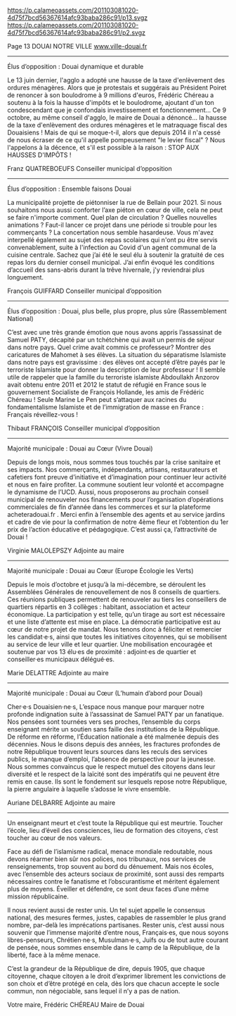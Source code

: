 https://p.calameoassets.com/201103081020-4d75f7bcd56367614afc93baba286c91/p13.svgz
https://p.calameoassets.com/201103081020-4d75f7bcd56367614afc93baba286c91/p2.svgz

Page  13
DOUAI NOTRE VILLE
www.ville-douai.fr

---

Élus d’opposition : Douai dynamique et durable

Le 13 juin dernier, l'agglo a adopté une hausse de la taxe d'enlèvement des ordures ménagères. Alors que je protestais et suggérais au Président Poiret de renoncer à son boulodrome à 9 millions d'euros, Frédéric Chéreau a soutenu à la fois la hausse d'impôts et le boulodrome, ajoutant d'un ton condescendant que je confondais investissement et fonctionnement… Ce 9 octobre, au même conseil d'agglo, le maire de Douai a dénoncé… la hausse de la taxe d'enlèvement des ordures ménagères et le matraquage fiscal des Douaisiens ! Mais de qui se moque-t-il, alors que depuis 2014 il n'a cessé de nous écraser de ce qu'il appelle pompeusement "le levier fiscal" ? Nous l'appelons à la décence, et s'il est possible à la raison : STOP AUX HAUSSES D'IMPÔTS !

Franz QUATREBOEUFS
Conseiller municipal d’opposition

---

Élus d’opposition : Ensemble faisons Douai

La municipalité projette de piétonniser la rue de Bellain pour 2021. Si nous souhaitons nous aussi conforter l’axe piéton en cœur de ville, cela ne peut se faire n'importe comment. Quel plan de circulation ? Quelles nouvelles animations ? Faut-il lancer ce projet dans une période si trouble pour les commerçants ? La concertation nous semble hasardeuse.
Vous m'avez interpellé également au sujet des repas scolaires qui n'ont pu être servis convenablement, suite à l'infection au Covid d'un agent communal de la cuisine centrale. Sachez que j’ai été le seul élu à soutenir la gratuité de ces repas lors du dernier conseil municipal. J’ai enfin évoqué les conditions d’accueil des sans-abris durant la trêve hivernale, j'y reviendrai plus longuement.

François GUIFFARD
Conseiller municipal d’opposition

---

Élus d’opposition : Douai, plus belle, plus propre, plus sûre (Rassemblement National)

C’est avec une très grande émotion que nous avons appris l’assassinat de Samuel PATY, décapité par un tchétchène qui avait un permis de séjour dans notre pays. Quel crime avait commis ce professeur? Montrer des caricatures de Mahomet à ses élèves. La situation du séparatisme Islamiste dans notre pays est gravissime : des élèves ont accepté d’être payés par le terroriste Islamiste pour donner la description de leur professeur ! Il semble utile de rappeler que la famille du terroriste islamiste Abdoullakh Anzorov avait obtenu entre 2011 et 2012 le statut de réfugié en France sous le gouvernement Socialiste de François Hollande, les amis de Frédéric Chéreau ! Seule Marine Le Pen peut s’attaquer aux racines du fondamentalisme Islamiste et de l’immigration de masse en France : Français réveillez-vous !

Thibaut FRANÇOIS
Conseiller municipal d’opposition

---

Majorité municipale : Douai au Cœur (Vivre Douai)

Depuis de longs mois, nous sommes tous touchés par la crise sanitaire et ses impacts. Nos commerçants, indépendants, artisans, restaurateurs et cafetiers font preuve d’initiative et d’imagination pour continuer leur activité et nous en faire profiter.
La commune soutient leur volonté et accompagne le dynamisme de l’UCD. Aussi, nous proposerons au prochain conseil municipal de renouveler nos financements pour l’organisation d’opérations commerciales de fin d’année dans les commerces et sur la plateforme acheteradouai.fr . Merci enfin à l’ensemble des agents et au service jardins et cadre de vie pour la confirmation de notre 4ème fleur et l’obtention du 1er prix de l’action éducative et pédagogique. C’est aussi ça, l’attractivité de Douai !

Virginie MALOLEPSZY
Adjointe au maire

---

Majorité municipale : Douai au Cœur (Europe Écologie les Verts)

Depuis le mois d’octobre et jusqu’à la mi-décembre, se déroulent les Assemblées Générales de renouvellement de nos 8 conseils de quartiers. Ces réunions publiques permettent de renouveler au tiers les conseillers de quartiers répartis en 3 collèges : habitant,  association et acteur économique. La participation y est telle, qu’un tirage au sort est nécessaire et une liste d’attente est mise en place.
La démocratie participative est au cœur de notre projet de mandat.  Nous tenons donc à féliciter et remercier les candidat·e·s, ainsi que toutes les initiatives citoyennes, qui se mobilisent au service de leur ville et leur quartier. Une mobilisation encouragée et soutenue par vos 13 élu·es de proximité : adjoint·es de quartier et conseiller·es municipaux délégué·es.

Marie DELATTRE
Adjointe au maire

---

Majorité municipale : Douai au Cœur (L’humain d’abord pour Douai)

Cher·e·s Douaisien·ne·s,
L’espace nous manque pour marquer notre profonde indignation suite à l’assassinat de Samuel PATY par un fanatique. Nos pensées sont tournées vers ses proches, l’ensemble du corps enseignant mérite un soutien sans faille des institutions de la République. De réforme en réforme, l’Éducation nationale a été malmenée depuis des décennies. Nous le disons depuis des années, les fractures profondes de notre République trouvent leurs sources dans les reculs des services publics, le manque d’emploi, l’absence de perspective pour la jeunesse. Nous sommes convaincus que le respect mutuel des citoyens dans leur diversité et le respect de la laïcité sont des impératifs qui ne peuvent être remis en cause. Ils sont le fondement sur lesquels  repose notre République, la pierre angulaire à laquelle s’adosse le vivre ensemble.

Auriane DELBARRE
Adjointe au maire

---

Un enseignant meurt et c’est toute la République qui est meurtrie. Toucher l’école, lieu d’éveil des consciences, lieu de formation des citoyens, c’est toucher au cœur de nos valeurs.

Face au défi de l’islamisme radical, menace mondiale redoutable, nous devons réarmer bien sûr nos polices, nos tribunaux, nos services de renseignements, trop souvent au bord du dénuement. Mais nos écoles, avec l’ensemble des acteurs sociaux de proximité, sont aussi des remparts nécessaires contre le fanatisme et l’obscurantisme et méritent également plus de moyens. Éveiller et défendre, ce sont deux faces d’une même mission républicaine.

Il nous revient aussi de rester unis. Un tel sujet appelle le consensus national, des mesures fermes, justes, capables de rassembler le plus grand nombre, par-delà les imprécations partisanes. Rester unis, c’est aussi nous souvenir que l’immense majorité d’entre nous, Français·es, que nous soyons libres-penseurs, Chrétien·ne·s, Musulman·e·s, Juifs ou de tout autre courant de pensée, nous sommes ensemble dans le camp de la République, de la liberté, face à la même menace.

C’est la grandeur de la République de dire, depuis 1905, que chaque citoyenne, chaque citoyen a le droit d’exprimer librement les convictions de son choix et d’être protégé en cela, dès lors que chacun accepte le socle commun, non négociable, sans lequel il n’y a pas de nation.

Votre maire,
Frédéric CHÉREAU
Maire de Douai